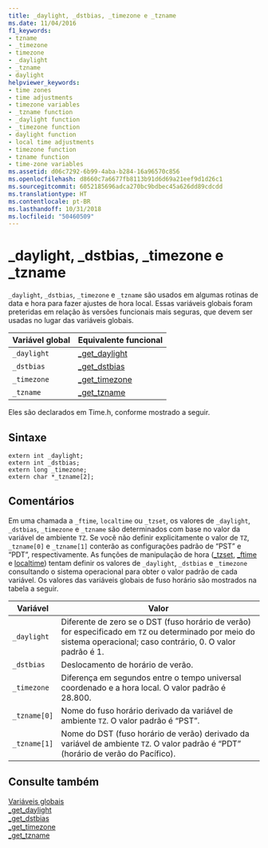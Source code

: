 ```yaml
---
title: _daylight, _dstbias, _timezone e _tzname
ms.date: 11/04/2016
f1_keywords:
- tzname
- _timezone
- timezone
- _daylight
- _tzname
- daylight
helpviewer_keywords:
- time zones
- time adjustments
- timezone variables
- _tzname function
- _daylight function
- _timezone function
- daylight function
- local time adjustments
- timezone function
- tzname function
- time-zone variables
ms.assetid: d06c7292-6b99-4aba-b284-16a96570c856
ms.openlocfilehash: d8660c7a6677fb8113b91d6d69a21eef9d1d26c1
ms.sourcegitcommit: 6052185696adca270bc9bdbec45a626dd89cdcdd
ms.translationtype: HT
ms.contentlocale: pt-BR
ms.lasthandoff: 10/31/2018
ms.locfileid: "50460509"
---
```

# <a name="daylight-dstbias-timezone-and-tzname"></a>_daylight, _dstbias, _timezone e _tzname

`_daylight`, `_dstbias`, `_timezone` e `_tzname` são usados em algumas rotinas de data e hora para fazer ajustes de hora local. Essas variáveis globais foram preteridas em relação às versões funcionais mais seguras, que devem ser usadas no lugar das variáveis globais.

|Variável global|Equivalente funcional|
|---------------------|---------------------------|
|`_daylight`|[_get_daylight](../c-runtime-library/reference/get-daylight.md)|
|`_dstbias`|[_get_dstbias](../c-runtime-library/reference/get-dstbias.md)|
|`_timezone`|[_get_timezone](../c-runtime-library/reference/get-timezone.md)|
|`_tzname`|[_get_tzname](../c-runtime-library/reference/get-tzname.md)|

Eles são declarados em Time.h, conforme mostrado a seguir.

## <a name="syntax"></a>Sintaxe

```
extern int _daylight; 
extern int _dstbias; 
extern long _timezone; 
extern char *_tzname[2];
```

## <a name="remarks"></a>Comentários

Em uma chamada a `_ftime`, `localtime` ou `_tzset`, os valores de `_daylight`, `_dstbias`, `_timezone` e `_tzname` são determinados com base no valor da variável de ambiente `TZ`. Se você não definir explicitamente o valor de `TZ`, `_tzname[0]` e `_tzname[1]` conterão as configurações padrão de “PST” e “PDT”, respectivamente.  As funções de manipulação de hora ([_tzset](../c-runtime-library/reference/tzset.md), [_ftime](../c-runtime-library/reference/ftime-ftime32-ftime64.md) e [localtime](../c-runtime-library/reference/localtime-localtime32-localtime64.md)) tentam definir os valores de `_daylight`, `_dstbias` e `_timezone` consultando o sistema operacional para obter o valor padrão de cada variável. Os valores das variáveis globais de fuso horário são mostrados na tabela a seguir.

|Variável|Valor|
|--------------|-----------|
|`_daylight`|Diferente de zero se o DST (fuso horário de verão) for especificado em `TZ` ou determinado por meio do sistema operacional; caso contrário, 0. O valor padrão é 1.|
|`_dstbias`|Deslocamento de horário de verão.|
|`_timezone`|Diferença em segundos entre o tempo universal coordenado e a hora local. O valor padrão é 28.800.|
|`_tzname[0]`|Nome do fuso horário derivado da variável de ambiente `TZ`. O valor padrão é “PST”.|
|`_tzname[1]`|Nome do DST (fuso horário de verão) derivado da variável de ambiente `TZ`. O valor padrão é “PDT” (horário de verão do Pacífico).|

## <a name="see-also"></a>Consulte também

[Variáveis globais](../c-runtime-library/global-variables.md)<br/>
[_get_daylight](../c-runtime-library/reference/get-daylight.md)<br/>
[_get_dstbias](../c-runtime-library/reference/get-dstbias.md)<br/>
[_get_timezone](../c-runtime-library/reference/get-timezone.md)<br/>
[_get_tzname](../c-runtime-library/reference/get-tzname.md)